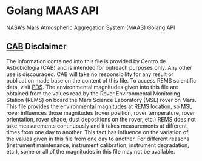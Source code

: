 # Golang MAAS API

[NASA](https://www.nasa.gov)'s Mars Atmospheric Aggregation System (MAAS) Golang API

## [CAB](http://www.cab.inta.es/en/inicio) Disclaimer

The information contained into this file is provided by Centro de Astrobiologia (CAB) and is intended for outreach purposes only. Any other use is discouraged. CAB will take no responsibility for any result or publication made base on the content of this file. To access REMS scientific data, visit [PDS](http://pds.nasa.gov). The environmental magnitudes given into this file are obtained from the values read by the Rover Environmental Monitoring Station (REMS) on board the Mars Science Laboratory (MSL) rover on Mars. This file provides the environmental magnitudes at REMS location, so MSL rover influences those magnitudes (rover position, rover temperature, rover orientation, rover shade, dust depositions on the rover, etc.) REMS does not take measurements continuously and it takes measurements at different times from one day to another. This fact has influence on the variation of the values given in this file from one day to another. For different reasons (instrument maintenance, instrument calibration, instrument degradation, etc.),  some or all of the magnitudes in this file may not be available.
